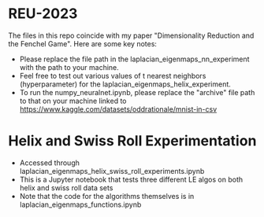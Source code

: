 # REU-2023
The files in this repo coincide with my paper "Dimensionality Reduction and the Fenchel Game". Here are some key notes:
- Please replace the file path in the laplacian_eigenmaps_nn_experiment with the path to your machine. 
- Feel free to test out various values of t nearest neighbors (hyperparameter) for the laplacian_eigenmaps_helix_experiment.
- To run the numpy_neuralnet.ipynb, please replace the "archive" file path to that on your machine linked to https://www.kaggle.com/datasets/oddrationale/mnist-in-csv

# Helix and Swiss Roll Experimentation
- Accessed through laplacian_eigenmaps_helix_swiss_roll_experiments.ipynb
- This is a Jupyter notebook that tests three different LE algos on both helix and swiss roll data sets
- Note that the code for the algorithms themselves is in laplacian_eigenmaps_functions.ipynb
